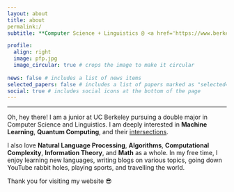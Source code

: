 ```yaml
---
layout: about
title: about
permalink:/
subtitle: **Computer Science + Linguistics @ <a href='https://www.berkeley.edu/'>UC Berkeley</a>**

profile:
  align: right
  image: pfp.jpg
  image_circular: true # crops the image to make it circular
  
news: false # includes a list of news items
selected_papers: false # includes a list of papers marked as "selected={true}"
social: true # includes social icons at the bottom of the page
---
```

---

Oh, hey there! I am a junior at UC Berkeley pursuing a double major in Computer Science and Linguistics. I am deeply interested in **Machine Learning**, **Quantum Computing**, and their [intersections](https://arxiv.org/pdf/1611.09347). 

I also love **Natural Language Processing**, **Algorithms**, **Computational Complexity**, **Information Theory**, and **Math** as a whole. In my free time, I enjoy learning new languages, writing blogs on various topics, going down YouTube rabbit holes, playing sports, and travelling the world.

Thank you for visiting my website 😎
